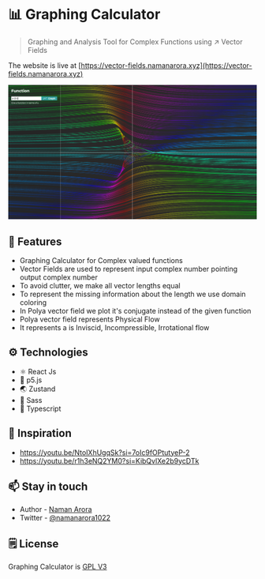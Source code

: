 # 📊 Graphing Calculator

> Graphing and Analysis Tool for Complex Functions using ↗️ Vector Fields

The website is live at [https://vector-fields.namanarora.xyz](https://vector-fields.namanarora.xyz)

![Vector Fields](./assets/flow-field.png)

## 🍁 Features

-   Graphing Calculator for Complex valued functions
-   Vector Fields are used to represent input complex number pointing output complex number
-   To avoid clutter, we make all vector lengths equal
-   To represent the missing information about the length we use domain coloring
-   In Polya vector field we plot it's conjugate instead of the given function
-   Polya vector field represents Physical Flow
-   It represents a is Inviscid, Incompressible, Irrotational flow

## ⚙️ Technologies

-   ⚛️ React Js
-   🌈 p5.js
-   🌏 Zustand
-   🎨 Sass
-   🧊 Typescript

## 🌈 Inspiration

-   https://youtu.be/NtoIXhUgqSk?si=7oIc9fOPtutyeP-2
-   https://youtu.be/r1h3eNQ2YM0?si=KibQvlXe2b9ycDTk

## 📫 Stay in touch

-   Author - [Naman Arora](https://namanarora.vercel.app)
-   Twitter - [@namanarora1022](https://twitter.com/namanarora1022)

## 🗒️ License

Graphing Calculator is [GPL V3](./LICENSE)
